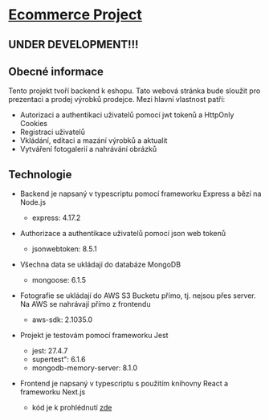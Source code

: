 # [Ecommerce Project](https://eshop-frontend-ts.vercel.app/produkty)

## UNDER DEVELOPMENT!!!

## Obecné informace
Tento projekt tvoří backend k eshopu. Tato webová stránka bude sloužit pro prezentaci a prodej výrobků prodejce. Mezi hlavní vlastnost patří:

  - Autorizaci a authentikaci uživatelů pomocí jwt tokenů a HttpOnly Cookies
  - Registraci uživatelů
  - Vkládání, editaci a mazání výrobků a aktualit
  - Vytváření fotogalerií a nahrávání obrázků
  
## Technologie
  - Backend je napsaný v typescriptu pomocí frameworku Express a bězí na Node.js
    - express: 4.17.2
  
  - Authorizace a authentikace uživatelů pomocí json web tokenů  
    - jsonwebtoken: 8.5.1    
    
  - Všechna data se ukládají do databáze MongoDB  
    - mongoose: 6.1.5
    
  - Fotografie se ukládají do AWS S3 Bucketu přímo, tj. nejsou přes server. Na AWS se nahrávají přímo z frontendu
    - aws-sdk: 2.1035.0
    
  - Projekt je testovám pomocí frameworku Jest
    - jest: 27.4.7    
    - supertest": 6.1.6
    - mongodb-memory-server: 8.1.0
        
  - Frontend je napsaný v typescriptu s použitím knihovny React a frameworku Next.js
    - kód je k prohlédnutí [zde](https://github.com/fialajiri/eshop-frontend-ts)
